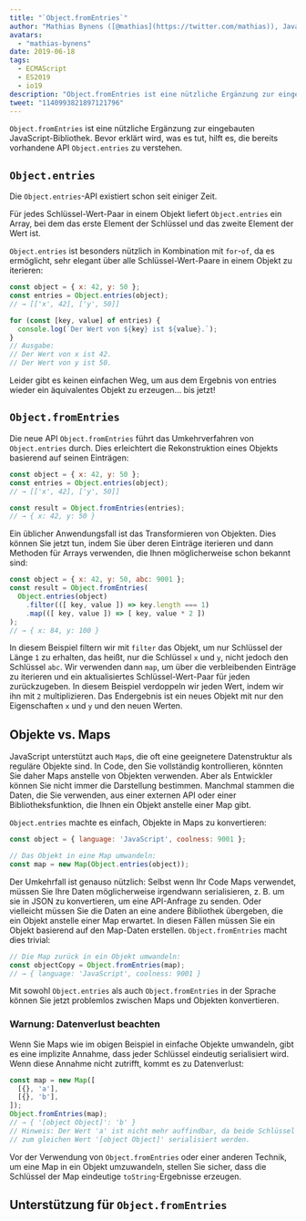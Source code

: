 ```yaml
---
title: "`Object.fromEntries`"
author: "Mathias Bynens ([@mathias](https://twitter.com/mathias)), JavaScript-Zauberer"
avatars:
  - "mathias-bynens"
date: 2019-06-18
tags:
  - ECMAScript
  - ES2019
  - io19
description: "Object.fromEntries ist eine nützliche Ergänzung zur eingebauten JavaScript-Bibliothek, die Object.entries ergänzt."
tweet: "1140993821897121796"
---
```

`Object.fromEntries` ist eine nützliche Ergänzung zur eingebauten JavaScript-Bibliothek. Bevor erklärt wird, was es tut, hilft es, die bereits vorhandene API `Object.entries` zu verstehen.

## `Object.entries`

Die `Object.entries`-API existiert schon seit einiger Zeit.

<feature-support chrome="54"
                 firefox="47"
                 safari="10.1"
                 nodejs="7"
                 babel="yes https://github.com/zloirock/core-js#ecmascript-object"></feature-support>

Für jedes Schlüssel-Wert-Paar in einem Objekt liefert `Object.entries` ein Array, bei dem das erste Element der Schlüssel und das zweite Element der Wert ist.

`Object.entries` ist besonders nützlich in Kombination mit `for`-`of`, da es ermöglicht, sehr elegant über alle Schlüssel-Wert-Paare in einem Objekt zu iterieren:

```js
const object = { x: 42, y: 50 };
const entries = Object.entries(object);
// → [['x', 42], ['y', 50]]

for (const [key, value] of entries) {
  console.log(`Der Wert von ${key} ist ${value}.`);
}
// Ausgabe:
// Der Wert von x ist 42.
// Der Wert von y ist 50.
```

Leider gibt es keinen einfachen Weg, um aus dem Ergebnis von entries wieder ein äquivalentes Objekt zu erzeugen… bis jetzt!

## `Object.fromEntries`

Die neue API `Object.fromEntries` führt das Umkehrverfahren von `Object.entries` durch. Dies erleichtert die Rekonstruktion eines Objekts basierend auf seinen Einträgen:

```js
const object = { x: 42, y: 50 };
const entries = Object.entries(object);
// → [['x', 42], ['y', 50]]

const result = Object.fromEntries(entries);
// → { x: 42, y: 50 }
```

Ein üblicher Anwendungsfall ist das Transformieren von Objekten. Dies können Sie jetzt tun, indem Sie über deren Einträge iterieren und dann Methoden für Arrays verwenden, die Ihnen möglicherweise schon bekannt sind:

```js
const object = { x: 42, y: 50, abc: 9001 };
const result = Object.fromEntries(
  Object.entries(object)
    .filter(([ key, value ]) => key.length === 1)
    .map(([ key, value ]) => [ key, value * 2 ])
);
// → { x: 84, y: 100 }
```

In diesem Beispiel filtern wir mit `filter` das Objekt, um nur Schlüssel der Länge `1` zu erhalten, das heißt, nur die Schlüssel `x` und `y`, nicht jedoch den Schlüssel `abc`. Wir verwenden dann `map`, um über die verbleibenden Einträge zu iterieren und ein aktualisiertes Schlüssel-Wert-Paar für jeden zurückzugeben. In diesem Beispiel verdoppeln wir jeden Wert, indem wir ihn mit `2` multiplizieren. Das Endergebnis ist ein neues Objekt mit nur den Eigenschaften `x` und `y` und den neuen Werten.

<!--truncate-->
## Objekte vs. Maps

JavaScript unterstützt auch `Map`s, die oft eine geeignetere Datenstruktur als reguläre Objekte sind. In Code, den Sie vollständig kontrollieren, könnten Sie daher Maps anstelle von Objekten verwenden. Aber als Entwickler können Sie nicht immer die Darstellung bestimmen. Manchmal stammen die Daten, die Sie verwenden, aus einer externen API oder einer Bibliotheksfunktion, die Ihnen ein Objekt anstelle einer Map gibt.

`Object.entries` machte es einfach, Objekte in Maps zu konvertieren:

```js
const object = { language: 'JavaScript', coolness: 9001 };

// Das Objekt in eine Map umwandeln:
const map = new Map(Object.entries(object));
```

Der Umkehrfall ist genauso nützlich: Selbst wenn Ihr Code Maps verwendet, müssen Sie Ihre Daten möglicherweise irgendwann serialisieren, z. B. um sie in JSON zu konvertieren, um eine API-Anfrage zu senden. Oder vielleicht müssen Sie die Daten an eine andere Bibliothek übergeben, die ein Objekt anstelle einer Map erwartet. In diesen Fällen müssen Sie ein Objekt basierend auf den Map-Daten erstellen. `Object.fromEntries` macht dies trivial:

```js
// Die Map zurück in ein Objekt umwandeln:
const objectCopy = Object.fromEntries(map);
// → { language: 'JavaScript', coolness: 9001 }
```

Mit sowohl `Object.entries` als auch `Object.fromEntries` in der Sprache können Sie jetzt problemlos zwischen Maps und Objekten konvertieren.

### Warnung: Datenverlust beachten

Wenn Sie Maps wie im obigen Beispiel in einfache Objekte umwandeln, gibt es eine implizite Annahme, dass jeder Schlüssel eindeutig serialisiert wird. Wenn diese Annahme nicht zutrifft, kommt es zu Datenverlust:

```js
const map = new Map([
  [{}, 'a'],
  [{}, 'b'],
]);
Object.fromEntries(map);
// → { '[object Object]': 'b' }
// Hinweis: Der Wert 'a' ist nicht mehr auffindbar, da beide Schlüssel
// zum gleichen Wert '[object Object]' serialisiert werden.
```

Vor der Verwendung von `Object.fromEntries` oder einer anderen Technik, um eine Map in ein Objekt umzuwandeln, stellen Sie sicher, dass die Schlüssel der Map eindeutige `toString`-Ergebnisse erzeugen.

## Unterstützung für `Object.fromEntries`

<feature-support chrome="73 /blog/v8-release-73#object.fromentries"
                 firefox="63"
                 safari="12.1"
                 nodejs="12 https://twitter.com/mathias/status/1120700101637353473"
                 babel="yes https://github.com/zloirock/core-js#ecmascript-object"></feature-support>
